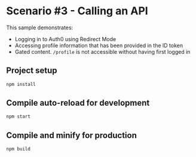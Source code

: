 # Scenario #3 - Calling an API

This sample demonstrates:

* Logging in to Auth0 using Redirect Mode
* Accessing profile information that has been provided in the ID token
* Gated content. `/profile` is not accessible without having first logged in

## Project setup

```bash
npm install
```

## Compile auto-reload for development

```bash
npm start
```

## Compile and minify for production

```bash
npm build
```